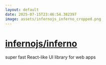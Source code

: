 ```yaml
---
layout: default
date: 2025-07-15T23:46:54.382397
image: assets/infernojs_inferno_cropped.png
---
```


# [infernojs/inferno](https://github.com/infernojs/inferno)

super fast React-like UI library for web apps
